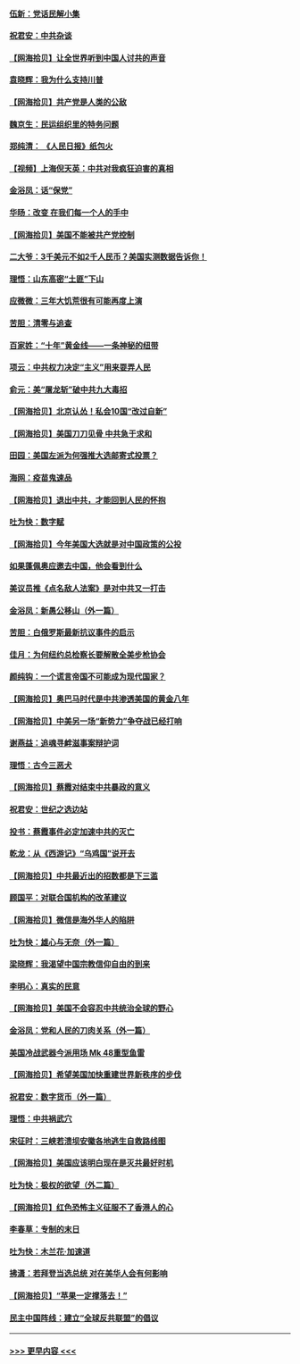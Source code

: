 #### [伍新：党话民解小集](../pages/nsc993/n12366907.md?t=08310551) 
#### [祝君安：中共杂谈](../pages/nsc993/n12366076.md?t=08310551) 
#### [【网海拾贝】让全世界听到中国人讨共的声音](../pages/nsc993/n12365569.md?t=08310551) 
#### [袁晓辉：我为什么支持川普](../pages/nsc993/n12362670.md?t=08310551) 
#### [【网海拾贝】共产党是人类的公敌](../pages/nsc993/n12363182.md?t=08310551) 
#### [魏京生：民运组织里的特务问题](../pages/nsc993/n12363010.md?t=08310551) 
#### [郑纯清： 《人民日报》纸包火](../pages/nsc993/n12362706.md?t=08310551) 
#### [【视频】上海倪天英：中共对我疯狂迫害的真相](../pages/nsc993/n12356341.md?t=08310551) 
#### [金浴凤：话“保党”](../pages/nsc993/n12361867.md?t=08310551) 
#### [华旸：改变 在我们每一个人的手中](../pages/nsc993/n12361774.md?t=08310551) 
#### [【网海拾贝】美国不能被共产党控制](../pages/nsc993/n12360271.md?t=08310551) 
#### [二大爷：3千美元不如2千人民币？美国实测数据告诉你！](../pages/nsc993/n12358563.md?t=08310551) 
#### [理悟：山东高密“土匪”下山](../pages/nsc993/n12358535.md?t=08310551) 
#### [应微微：三年大饥荒很有可能再度上演](../pages/nsc993/n12358523.md?t=08310551) 
#### [苦胆：清零与追查](../pages/nsc993/n12358501.md?t=08310551) 
#### [百家姓：“十年”黄金线——一条神秘的纽带](../pages/nsc993/n12358319.md?t=08310551) 
#### [项云：中共权力决定“主义”用来耍弄人民](../pages/nsc993/n12358172.md?t=08310551) 
#### [俞元：美“屠龙斩”破中共九大毒招](../pages/nsc993/n12357822.md?t=08310551) 
#### [【网海拾贝】北京认怂！私会10国“改过自新”](../pages/nsc993/n12357784.md?t=08310551) 
#### [【网海拾贝】美国刀刀见骨 中共急于求和](../pages/nsc993/n12355511.md?t=08310551) 
#### [田园：美国左派为何强推大选邮寄式投票？](../pages/nsc993/n12352963.md?t=08310551) 
#### [海网：疫苗鬼速品](../pages/nsc993/n12354438.md?t=08310551) 
#### [【网海拾贝】退出中共，才能回到人民的怀抱](../pages/nsc993/n12352634.md?t=08310551) 
#### [吐为快：数字赋](../pages/nsc993/n12352317.md?t=08310551) 
#### [【网海拾贝】今年美国大选就是对中国政策的公投](../pages/nsc993/n12350973.md?t=08310551) 
#### [如果蓬佩奥应邀去中国，他会看到什么](../pages/nsc993/n12350945.md?t=08310551) 
#### [美议员推《点名敌人法案》是对中共又一打击](../pages/nsc993/n12350765.md?t=08310551) 
#### [金浴凤：新愚公移山（外一篇）](../pages/nsc993/n12350253.md?t=08310551) 
#### [苦胆：白俄罗斯最新抗议事件的启示](../pages/nsc993/n12349989.md?t=08310551) 
#### [佳月：为何纽约总检察长要解散全美步枪协会](../pages/nsc993/n12349939.md?t=08310551) 
#### [颜纯钩：一个谎言帝国不可能成为现代国家？](../pages/nsc993/n12349898.md?t=08310551) 
#### [【网海拾贝】奥巴马时代是中共渗透美国的黄金八年](../pages/nsc993/n12349284.md?t=08310551) 
#### [【网海拾贝】中美另一场“新势力”争夺战已经打响](../pages/nsc993/n12346998.md?t=08310551) 
#### [谢燕益：追魂寻衅滋事案辩护词](../pages/nsc993/n12346892.md?t=08310551) 
#### [理悟：古今三恶犬](../pages/nsc993/n12345190.md?t=08310551) 
#### [【网海拾贝】蔡霞对结束中共暴政的意义](../pages/nsc993/n12344263.md?t=08310551) 
#### [祝君安：世纪之选边站](../pages/nsc993/n12342382.md?t=08310551) 
#### [投书：蔡霞事件必定加速中共的灭亡](../pages/nsc993/n12341881.md?t=08310551) 
#### [乾龙：从《西游记》“乌鸡国”说开去](../pages/nsc993/n12341690.md?t=08310551) 
#### [【网海拾贝】中共最近出的招数都是下三滥](../pages/nsc993/n12341593.md?t=08310551) 
#### [顾国平：对联合国机构的改革建议](../pages/nsc993/n12339928.md?t=08310551) 
#### [【网海拾贝】微信是海外华人的陷阱](../pages/nsc993/n12338868.md?t=08310551) 
#### [吐为快：雄心与无奈（外一篇）](../pages/nsc993/n12338132.md?t=08310551) 
#### [梁晓辉：我渴望中国宗教信仰自由的到来](../pages/nsc993/n12336657.md?t=08310551) 
#### [李明心：真实的民意](../pages/nsc993/n12336089.md?t=08310551) 
#### [【网海拾贝】美国不会容忍中共统治全球的野心](../pages/nsc993/n12336063.md?t=08310551) 
#### [金浴凤：党和人民的刀肉关系（外一篇）](../pages/nsc993/n12335834.md?t=08310551) 
#### [美国冷战武器今派用场 Mk 48重型鱼雷](../pages/nsc993/n12335354.md?t=08310551) 
#### [【网海拾贝】希望美国加快重建世界新秩序的步伐](../pages/nsc993/n12334224.md?t=08310551) 
#### [祝君安：数字货币（外一篇）](../pages/nsc993/n12334186.md?t=08310551) 
#### [理悟：中共祸武穴](../pages/nsc993/n12333962.md?t=08310551) 
#### [宋征时：三峡若溃坝安徽各地逃生自救路线图](../pages/nsc993/n12332450.md?t=08310551) 
#### [【网海拾贝】美国应该明白现在是灭共最好时机](../pages/nsc993/n12332313.md?t=08310551) 
#### [吐为快：极权的欲望（外二篇）](../pages/nsc993/n12332089.md?t=08310551) 
#### [【网海拾贝】红色恐怖主义征服不了香港人的心](../pages/nsc993/n12329296.md?t=08310551) 
#### [李春草：专制的末日](../pages/nsc993/n12329079.md?t=08310551) 
#### [吐为快：木兰花‧加速道](../pages/nsc993/n12327366.md?t=08310551) 
#### [拂潇：若拜登当选总统 对在美华人会有何影响](../pages/nsc993/n12295996.md?t=08310551) 
#### [【网海拾贝】“苹果一定撑落去！”](../pages/nsc993/n12326784.md?t=08310551) 
#### [民主中国阵线：建立“全球反共联盟”的倡议](../pages/nsc993/n12324177.md?t=08310551) 

----
#### [ >>> 更早内容 <<< ](../indexes/nsc993-earlier.md)
